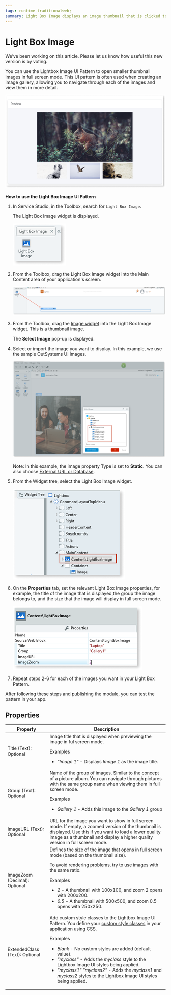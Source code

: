 ```yaml
---
tags: runtime-traditionalweb; 
summary: Light Box Image displays an image thumbnail that is clicked to open a fullscreen image.
---
```


# Light Box Image

<div class="info" markdown="1">
We’ve been working on this article. Please let us know how useful this new version is by voting.
</div>

You can use the Lightbox Image UI Pattern to open smaller thumbnail images in full screen mode. This UI pattern is often used when creating an image gallery, allowing you to navigate through each of the images and view them in more detail.  

![](<images/lightboxweb-image-11.png>)

**How to use the Light Box Image UI Pattern**

1. In Service Studio, in the Toolbox, search for `Light Box Image`. 

    The Light Box Image widget is displayed.

    ![](<images/lightboximage-image-12.png>)    

1. From the Toolbox, drag the Light Box Image widget into the Main Content area of your application's screen.
   
    ![](<images/lightboximage-image-13.png>)

1. From the Toolbox, drag the [Image widget](<../../../../../ref/lang/auto/Class.Image Widget.final.md>) into the Light Box Image widget. This is a thumbnail image. 

    The **Select Image** pop-up is displayed.

1. Select or import the image you want to display. In this example, we use the sample OutSystems UI images.

    ![](<images/lightboximage-image-9.png>)

    Note: In this example, the image property Type is set to **Static**. You can also choose [External URL or Database](../../../../../develop/ui/image/display-image.md).

1. From the Widget tree, select the Light Box Image widget.
    
    ![](<images/lightboximage-image-14.png>)

1. On the **Properties** tab, set the relevant Light Box Image properties, for example, the title of the image that is displayed,the group the image belongs to, and the size that the image will display in full screen mode.

     ![](<images/lightboximage-image-10.png>)

1. Repeat steps 2-6 for each of the images you want in your Light Box Pattern. 

After following these steps and publishing the module, you can test the pattern in your app.

## Properties

| **Property** |  **Description** |
|---|---|
| Title (Text): Optional  |Image title that is displayed when previewing the image in ful screen mode. <p>Examples<ul><li>_"Image 1"_ - Displays *Image 1* as the image title. </li></ul></p>|
| Group (Text): Optional | Name of the group of images. Similar to the concept of a picture album. You can navigate through pictures with the same group name when viewing them in full screen mode.<p>Examples<ul><li>_Gallery 1_ - Adds this image to the _Gallery 1_ group</li></ul></p> |
| ImageURL (Text): Optional | URL for the image you want to show in full screen mode. If empty, a zoomed version of the thumbnail is displayed. Use this if you want to load a lower quality image as a thumbnail and display a higher quality version in full screen mode.   |
| ImageZoom (Decimal): Optional  |  Defines the size of the image that opens in full screen mode (based on the thumbnail size).<p>To avoid rendering problems, try to use images with the same ratio.<p>Examples</p><ul><li>_2_ - A thumbnail with 100x100, and zoom 2 opens with 200x200.</li><li> _0.5_ - A thumbnail with 500x500, and zoom 0.5 opens with 250x250.</li></ul></p> |
| ExtendedClass (Text): Optional |  Add custom style classes to the Lightbox Image UI Pattern. You define your [custom style classes](../../../../../develop/ui/look-feel/css.md) in your application using CSS. <p>Examples <ul><li>_Blank_ - No custom styles are added (default value).</li><li>_"myclass"_ - Adds the _myclass_ style to the Lightbox Image UI styles being applied.</li><li>_"myclass1" "myclass2"_ - Adds the _myclass1_ and _myclass2_ styles to the Lightbox Image UI styles being applied.</li></ul></p> |
